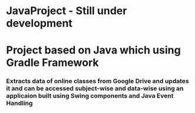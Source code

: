 # JavaProject - <strong>Still under development</strong>
<h1>Project based on Java which using Gradle Framework</h1>
<h3>Extracts data of online classes from Google Drive and updates it and can be accessed subject-wise and data-wise using an applicaion built using Swing components and Java Event Handling</h3>
